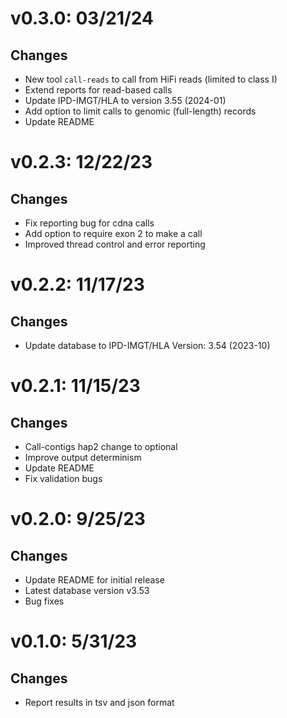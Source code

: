 # v0.3.0: 03/21/24 
## Changes
- New tool `call-reads` to call from HiFi reads (limited to class I)
- Extend reports for read-based calls
- Update IPD-IMGT/HLA to version 3.55 (2024-01)
- Add option to limit calls to genomic (full-length) records
- Update README

# v0.2.3: 12/22/23
## Changes
- Fix reporting bug for cdna calls
- Add option to require exon 2 to make a call
- Improved thread control and error reporting

# v0.2.2: 11/17/23
## Changes
- Update database to IPD-IMGT/HLA Version: 3.54 (2023-10)

# v0.2.1: 11/15/23
## Changes
- Call-contigs hap2 change to optional
- Improve output determinism
- Update README 
- Fix validation bugs

# v0.2.0: 9/25/23
## Changes
- Update README for initial release
- Latest database version v3.53
- Bug fixes

# v0.1.0: 5/31/23
## Changes
- Report results in tsv and json format
